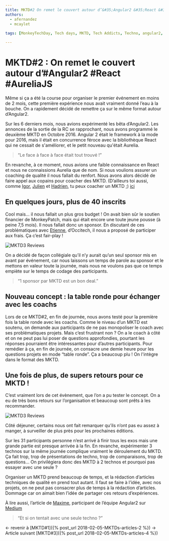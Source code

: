```yaml
---
title: MKTD#2 On remet le couvert autour d’&#35;Angular2 &#35;React &#35;AureliaJS
authors:
  - afernandez
  - mcaylet
  
tags: [MonkeyTechDay, Tech days, MKTD, Tech Addicts, Techno, angular2, react, aureliaJS]

---
```


# MKTD#2 : On remet le couvert autour d’#Angular2 #React #AureliaJS
Même si ça a été la course pour organiser le premier événement en moins de 2 mois, cette première expérience nous avait vraiment donné l’eau à la bouche. On a rapidement décidé de remettre ça sur le même format autour d’Angular2.
<!--more-->
Sur les 6 derniers mois, nous avions expérimenté les bêta d’Angular2. Les annonces de la sortie de la RC se rapprochant, nous avons programmé le deuxième MKTD en Octobre 2016. Angular 2 était le framework à la mode pour 2016, mais il était en concurrence féroce avec la bibliothèque React qui ne cessait de s'améliorer, et le petit nouveau qu'était Aurelia.

> “Le face à face à face était tout trouvé !”

En revanche, à ce moment, nous avions une faible connaissance en React et nous ne connaissions Aurelia que de nom. Si nous voulions assurer un coaching de qualité il nous fallait du renfort. Nous avons alors décidé de faire appel aux copains pour coacher des MKTD. (D’ailleurs toi aussi, comme [Igor](https://twitter.com/ilaborie), [Julien](https://twitter.com/JulienPradet) et [Hadrien](https://twitter.com/HadrienToma), tu peux coacher un MKTD ;) [ici](https://twitter.com/MonkeyPatch_io/status/941341015474081792/photo/1)


## En quelques jours, plus de 40 inscrits
Cool mais... il nous fallait un plus gros budget ! On avait bien sûr le soutien financier de MonkeyPatch, mais qui était encore une toute jeune pousse (à peine 7,5 mois). Il nous fallait donc un sponsor. En discutant de ces problématiques avec [Etienne](https://twitter.com/MrZoule?lang=fr), d’Occitech, il nous a proposé de participer aux frais. Ça c’est fair-play !


![MKTD3 Reviews](https://lh3.googleusercontent.com/vVQa-y-4JlV01WRfVzeCqp3RrW9ZkAcSTe9QM-zPsOH4Si_TrDNMvWbZC9JqN_EElFTQRrvGDb-shfZH3e7V3PYvFOr5NNRdHPiv5L5bc9N1DeZx5yK7yvaa16NCSE7p6xlELtq8zFTxgtNDlUr1GsHERpZj2u4h8ZAnr9ZUva1_tGk7xK6ARPq60AcEyqKS1J6JhNte7mZ4b9o2_Zkm_0TnfCh-4JDlbbqfHc_VaVa25q5gxf6v92pOWkxTNRjqxHQGPZb5ageVZv5i3YKKw9RYCNAWWXiUHv4B-vmr0RQ8AVGAM9fHt_WlrJvUzmziIoybF8q4YUU1vUH0pD3k-56UqeExt2ypYwOYJPVgaxx5hIMHIs0hQplh-SyqB9E8T3ndxEwcaQJ88MPY0iJk_NeqFbQeWVsOdu0CEox_aqE5H5Nd672PfXzYQHeUDT2ggGQAHtOYpHnME--ovC5Vn_DwOzNDe8XB3OQQUKrI-2MRLC3w9bBgevI3GUH2X_PB9Iho7D4ZsRzeQtNMrzdOX0QL7nmMT4WSgfmNHsTaPf6oLww1P-OGmabVA4f3vcEbNiV25WgGI5sbnD7mDb_bMjXhxfBVeOiNjuyFLuUXgHAZoopDuvrX6ZnZvT1C-ahJsBUf2yaNUECEhjGl-q5Yi_jk6V23EGSG=w1499-h903-no)

On a décidé de façon collégiale qu’il n’y aurait qu’un seul sponsor mis en avant par événement, car nous laissons un temps de parole au sponsor et le mettons en valeur toute la journée, mais nous ne voulons pas que ce temps empiète sur le temps de codage des participants. 
> “1 sponsor par MKTD est un bon deal.”


## Nouveau concept : la table ronde pour échanger avec les coachs
Lors de ce MKTD#2, en fin de journée, nous avons testé pour la première fois la table ronde avec les coachs.
Comme le niveau d’un MKTD est soutenu, on demande aux participants de ne pas monopoliser le coach avec ses problématiques projets. Mais c’est frustrant non ? On a le coach à côté et on ne peut pas lui poser de questions approfondies, pourtant les réponses pourraient être intéressantes pour d’autres participants. Pour remédier à ça, en fin de journée, on consacre une demie heure pour les questions projets en mode “table ronde”.
Ça a beaucoup plu ! On l'intègre dans le format des MKTD.

## Une fois de plus, de supers retours pour ce MKTD !
C’est vraiment lors de cet évènement, que l’on a pu tester le concept. On a eu de très bons retours sur l’organisation et beaucoup sont prêts à les recommander.

![MKTD3 Reviews](https://lh3.googleusercontent.com/osRW-7g2HQEGYKa-IfszsSbDsYlt-hyJo-1ZlDd2C1H6EcUKWqXqSyNv2z2GBm-cSxoavTRk9NiR3UXNYfmKYqJFsf5jCp5PlTlx3fQHHSK-D5PXXpbB0dYPWkLI_jzJmP2HTlyJEOfmp5lBc8qr0u1GJ641Q7T4Fe1A4I80Be3EB3eC2qftDsPgA3C2lCCl3sg-G3hus1pf6KL4qrLoCXmyzmI0fwuNDXDlWnmkyRHwMtBOaclL1QbBVS6guU4eGHr6TDKQvKEDk9YzR6TyUyHuDS9iNseNkXsdfTbSLvITYVOA1_zUFu1V0GsFF2jR6PvRzX990uostDBOCEN2CZnt6fui1apk_brXrWYg15dunXHw3DBrST9jvAzlpYU2JNhYZArFVwxT7mVan49pTxxI6NCFRrfbHdHZJhQALsO1n7SOnPVE95i9VRp0C3R9zwLNX2SUHScKboXoPt_v787bXYIGbbZvgU3BPjD7ePHM_D3rcSTbNJP59_qlY8WzkUFONqtGuB-rwkqJzZcsMX1vM6EgYK2Rg7O4ahPqqiRXVoUNMVca34sFC-DVTiLNwHvX-7IWk5bQP3G_h2OTJtj2ZtBD_q8qdxnO7Mhufy5mR5IEjNRkFRV3JLXc5ZQNEwIIFIjEKBKTmftgFvOscRxlArReLu8L=w1867-h720-no)

Côté déjeuner, certains nous ont fait remarquer qu’ils n’ont pas eu assez à manger, à surveiller de plus près pour les prochaines éditions.

Sur les 31 participants personne n’est arrivé à finir tous les exos mais une grande partie est presque arrivée à la fin.
En revanche, expérimenter 3 technos sur la même journée complique vraiment le déroulement du MKTD. Ça fait trop, trop de présentations de techno, trop de comparaisons, trop de questions…
On privilégiera donc des MKTD à 2 technos et pourquoi pas essayer avec une seule ?

Organiser un MKTD prend beaucoup de temps, et la rédaction d’articles techniques de qualité en prend tout autant. ll faut se faire à l’idée, avec nos projets, on ne peut pas consacrer plus de temps à la rédaction d’articles. Dommage car on aimait bien l’idée de partager ces retours d’expériences.  

À lire aussi, l’article de [Maxime](https://twitter.com/Maxime_Pawlak), participant de l’équipe Angular2 sur [Medium](https://medium.com/@Maxime_/retour-sur-les-monkey-tech-days-02-76c39b3b94c7)


> “Et si on tentait avec une seule techno ?”

← revenir à [MKTD#1]({% post_url 2018-02-05-MKTDs-articles-2 %}) → Article suivant [MKTD#3]({% post_url 2018-02-05-MKTDs-articles-4 %})
